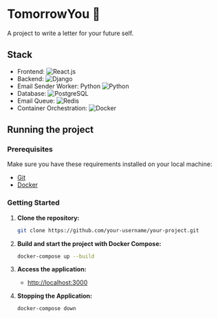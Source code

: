 # TomorrowYou 💌

A project to write a letter for your future self.

## Stack

- Frontend: ![React.js](https://img.shields.io/badge/-React.js-0D1117?style=for-the-badge&logo=react&labelColor=0D1117)&nbsp;
- Backend: ![Django](https://img.shields.io/badge/-django-0D1117?style=for-the-badge&logo=django&logoColor=green&labelColor=0D1117)&nbsp; 
- Email Sender Worker: Python ![Python](https://img.shields.io/badge/-python-0D1117?style=for-the-badge&logo=python&logoColor=blue&labelColor=0D1117)&nbsp;
- Database: ![PostgreSQL](https://img.shields.io/badge/PostgreSQL-0D1117?style=for-the-badge&logo=postgresql&labelColor=0D1117)
- Email Queue: ![Redis](https://img.shields.io/badge/Redis-0D1117?style=for-the-badge&logo=redis&labelColor=0D1117)
- Container Orchestration: ![Docker](https://img.shields.io/badge/Docker-0D1117?style=for-the-badge&logo=docker&labelColor=0D1117)

## Running the project

### Prerequisites

Make sure you have these requirements installed on your local machine:

- [Git](https://git-scm.com/)
- [Docker](https://www.docker.com/products/docker-desktop)

### Getting Started

1. **Clone the repository:**

    ```bash
    git clone https://github.com/your-username/your-project.git
    ```
2. **Build and start the project with Docker Compose:**

    ```bash
    docker-compose up --build
    ```

3. **Access the application:**
    - [http://localhost:3000]()

4. **Stopping the Application:**

    ```bash
    docker-compose down
    ```